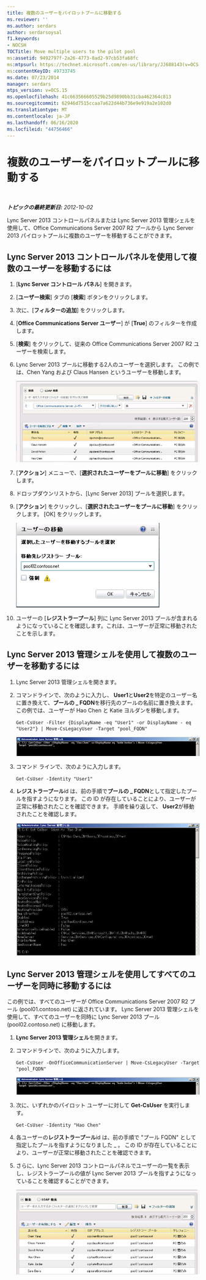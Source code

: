```yaml
---
title: 複数のユーザーをパイロットプールに移動する
ms.reviewer: ''
ms.author: serdars
author: serdarsoysal
f1.keywords:
- NOCSH
TOCTitle: Move multiple users to the pilot pool
ms:assetid: 9492797f-2a26-4773-8ad2-97cb53fa68fc
ms:mtpsurl: https://technet.microsoft.com/en-us/library/JJ688143(v=OCS.15)
ms:contentKeyID: 49733745
ms.date: 07/23/2014
manager: serdars
mtps_version: v=OCS.15
ms.openlocfilehash: 41c663566605529b25d9890bb31cba462364c813
ms.sourcegitcommit: 62946d7515ccaa7a622d44b736e9e919a2e102d0
ms.translationtype: MT
ms.contentlocale: ja-JP
ms.lasthandoff: 06/16/2020
ms.locfileid: "44756466"
---
```

<div data-xmlns="http://www.w3.org/1999/xhtml">

<div class="topic" data-xmlns="http://www.w3.org/1999/xhtml" data-msxsl="urn:schemas-microsoft-com:xslt" data-cs="https://msdn.microsoft.com/">

<div data-asp="https://msdn2.microsoft.com/asp">

# <a name="move-multiple-users-to-the-pilot-pool"></a>複数のユーザーをパイロットプールに移動する

</div>

<div id="mainSection">

<div id="mainBody">

<span> </span>

_**トピックの最終更新日:** 2012-10-02_

Lync Server 2013 コントロールパネルまたは Lync Server 2013 管理シェルを使用して、Office Communications Server 2007 R2 プールから Lync Server 2013 パイロットプールに複数のユーザーを移動することができます。

<div>

## <a name="to-move-multiple-users-by-using-the-lync-server-2013-control-panel"></a>Lync Server 2013 コントロールパネルを使用して複数のユーザーを移動するには

1.  [**Lync Server コントロール パネル**] を開きます。

2.  [**ユーザー検索**] タブの [**検索**] ボタンをクリックします。

3.  次に、[**フィルターの追加**] をクリックします。

4.  [**Office Communications Server ユーザー**] が [**True**] のフィルターを作成します。

5.  [**検索**] をクリックして、従来の Office Communications Server 2007 R2 ユーザーを検索します。

6.  Lync Server 2013 プールに移動する2人のユーザーを選択します。 この例では、Chen Yang および Claus Hansen というユーザーを移動します。
    
    ![OCS ユーザーを検索したときに表示されるユーザーリスト](images/JJ688143.76beb4fa-72e0-41ef-b96e-3553e96645c0(OCS.15).jpg "OCS ユーザーを検索したときに表示されるユーザーリスト")  

7.  [**アクション**] メニューで、[**選択されたユーザーをプールに移動**] をクリックします。

8.  ドロップダウンリストから、[Lync Server 2013] プールを選択します。

9.  [**アクション**] をクリックし、[**選択されたユーザーをプールに移動**] をクリックします。 [OK] をクリックします。
    
    ![[ユーザーの移動]、[宛先レジストラープール] ダイアログボックス](images/JJ205401.8a375003-dc00-4541-b578-4d88f2010601(OCS.15).png "[ユーザーの移動]、[宛先レジストラープール] ダイアログボックス")  

10. ユーザーの [**レジストラープール**] 列に Lync Server 2013 プールが含まれるようになっていることを確認します。これは、ユーザーが正常に移動されたことを示します。

</div>

<div>

## <a name="to-move-multiple-users-by-using-the-lync-server-2013-management-shell"></a>Lync Server 2013 管理シェルを使用して複数のユーザーを移動するには

1.  Lync Server 2013 管理シェルを開きます。

2.  コマンドラインで、次のように入力し、 **User1**と**User2**を特定のユーザー名に置き換えて、**プールの \_ FQDN**を移行先のプールの名前に置き換えます。 この例では、ユーザーが Hao Chen と Katie ヨルダンを移動します。
    
        Get-CsUser -Filter {DisplayName -eq "User1" -or DisplayName - eq "User2"} | Move-CsLegacyUser -Target "pool_FQDN"
    
    ![レガシユーザーを移動するコマンドレットの例](images/JJ688143.57cfc28e-3df5-459f-83ef-8b0edf182a25(OCS.15).jpg "レガシユーザーを移動するコマンドレットの例")  

3.  コマンド ラインで、次のように入力します。
    
        Get-CsUser -Identity "User1"

4.  **レジストラープール**id は、前の手順で**プールの \_ FQDN**として指定したプールを指すようになります。 この ID が存在していることにより、ユーザーが正常に移動されたことを確認できます。 手順を繰り返して、 **User2**が移動されたことを確認します。
    
    ![PowerShell の Get-UsUser-Identity コマンドレットの出力](images/JJ205096.8ff04c67-37a0-4156-bfbc-28f9f7b137c8(OCS.15).jpg "PowerShell の Get-UsUser-Identity コマンドレットの出力")  

</div>

<div>

## <a name="to-move-all-users-at-the-same-time-by-using-the-lync-server-2013-management-shell"></a>Lync Server 2013 管理シェルを使用してすべてのユーザーを同時に移動するには

この例では、すべてのユーザーが Office Communications Server 2007 R2 プール (pool01.contoso.net) に返されています。 Lync Server 2013 管理シェルを使用して、すべてのユーザーを同時に Lync Server 2013 プール (pool02.contoso.net) に移動します。

1.  **Lync Server 2013 管理シェル**を開きます。

2.  コマンドラインで、次のように入力します。
    
        Get-CsUser -OnOfficeCommunicationServer | Move-CsLegacyUser -Target "pool_FQDN"
    
    ![プール内のすべてのレガシユーザーを移動するコマンドレットの例](images/JJ688143.e6a2d578-296e-476c-bd45-d757917ea853(OCS.15).jpg "プール内のすべてのレガシユーザーを移動するコマンドレットの例")  

3.  次に、いずれかのパイロット ユーザーに対して **Get-CsUser** を実行します。
    
        Get-CsUser -Identity "Hao Chen"

4.  各ユーザーの**レジストラープール**id は、前の手順で "プール FQDN" として指定したプールを指すようになりました \_ 。 この ID が存在していることにより、ユーザーが正常に移動されたことを確認できます。

5.  さらに、Lync Server 2013 コントロールパネルでユーザーの一覧を表示し、レジストラープールの値が Lync Server 2013 プールを指すようになっていることを確認することができます。
    
    ![Lync Server 2013 コントロールパネルのユーザーリスト](images/JJ205096.3f2e87a7-ec59-43c5-82cb-e770108bfb04(OCS.15).jpg "Lync Server 2013 コントロールパネルのユーザーリスト")  

</div>

</div>

<span> </span>

</div>

</div>

</div>


